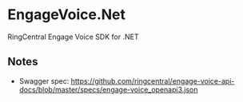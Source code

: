 # EngageVoice.Net

RingCentral Engage Voice SDK for .NET


## Notes

- Swagger spec: https://github.com/ringcentral/engage-voice-api-docs/blob/master/specs/engage-voice_openapi3.json
